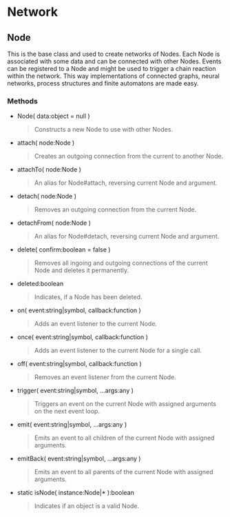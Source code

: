 # Network

## Node
This is the base class and used to create networks of Nodes. Each Node is associated with some data and can be connected with other Nodes. Events can be registered to a Node and might be used to trigger a chain reaction within the network. This way implementations of connected graphs, neural networks, process structures and finite automatons are made easy.

### Methods
- Node( data:object = null )
    > Constructs a new Node to use with other Nodes.
- attach( node:Node )
    > Creates an outgoing connection from the current to another Node.
- attachTo( node:Node )
    > An alias for Node#attach, reversing current Node and argument.
- detach( node:Node )
    > Removes an outgoing connection from the current Node.
- detachFrom( node:Node )
    > An alias for Node#detach, reversing current Node and argument.
- delete( confirm:boolean = false )
    > Removes all ingoing and outgoing connections of the current Node and deletes it permanently.
- deleted:boolean
    > Indicates, if a Node has been deleted.
- on( event:string|symbol, callback:function )
    > Adds an event listener to the current Node.
- once( event:string|symbol, callback:function )
    > Adds an event listener to the current Node for a single call.
- off( event:string|symbol, callback:function )
    > Removes an event listener from the current Node.
- trigger( event:string|symbol, ...args:any )
    > Triggers an event on the current Node with assigned arguments on the next event loop.
- emit( event:string|symbol, ...args:any )
    > Emits an event to all children of the current Node with assigned arguments.
- emitBack( event:string|symbol, ...args:any )
    > Emits an event to all parents of the current Node with assigned arguments.
- static isNode( instance:Node|* ):boolean
    > Indicates if an object is a valid Node.
